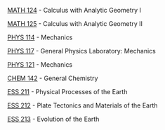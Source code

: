 [MATH 124](<https://myplan.uw.edu/course/#/courses/MATH 124>) - Calculus with Analytic Geometry I

[MATH 125](<https://myplan.uw.edu/course/#/courses/MATH 125>) - Calculus with Analytic Geometry II

[PHYS 114](<https://myplan.uw.edu/course/#/courses/PHYS 114>) - Mechanics

[PHYS 117](<https://myplan.uw.edu/course/#/courses/PHYS 117>) - General Physics Laboratory: Mechanics

[PHYS 121](<https://myplan.uw.edu/course/#/courses/PHYS 121>) - Mechanics

[CHEM 142](<https://myplan.uw.edu/course/#/courses/CHEM 142>) - General Chemistry

[ESS 211](<https://myplan.uw.edu/course/#/courses/ESS 211>) - Physical Processes of the Earth

[ESS 212](<https://myplan.uw.edu/course/#/courses/ESS 212>) - Plate Tectonics and Materials of the Earth

[ESS 213](<https://myplan.uw.edu/course/#/courses/ESS 213>) - Evolution of the Earth


